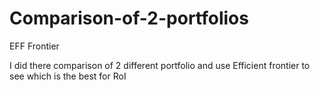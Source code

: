 # Comparison-of-2-portfolios
EFF Frontier

I did there comparison of 2 different portfolio and use Efficient frontier to see which is the best for RoI
